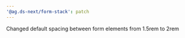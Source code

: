 ```yaml
---
'@ag.ds-next/form-stack': patch
---
```


Changed default spacing between form elements from 1.5rem to 2rem
